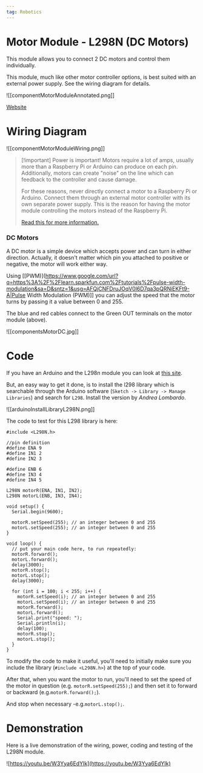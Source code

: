 ```yaml
---
tag: Robotics
---
```

# Motor Module - L298N (DC Motors)

This module allows you to connect 2 DC motors and control them individually.

This module, much like other motor controller options, is best suited with an external power supply. See the wiring diagram for details.

![[componentMotorModuleAnnotated.png]]

[Website](https://www.itead.cc/wiki/L298_Dual_H-Bridge_Motor_Driver)

# Wiring Diagram

![[componentMotorModuleWiring.png]]


> [!important] Power is important! Motors require a lot of amps, usually more than a Raspberry Pi or Arduino can produce on each pin. Additionally, motors can create "noise" on the line which can feedback to the controller and cause damage. 
> 
> For these reasons, never directly connect a motor to a Raspberry Pi or Arduino. Connect them through an external motor controller with its own separate power supply. This is the reason for having the motor module controlling the motors instead of the Raspberry Pi.
> 
> [Read this for more information.](https://learn.adafruit.com/adafruit-dc-and-stepper-motor-hat-for-raspberry-pi/powering-motors)


### DC Motors

A DC motor is a simple device which accepts power and can turn in either direction. Actually, it doesn't matter which pin you attached to positive or negative, the motor will work either way.

Using [[PWM)](https://www.google.com/url?q=https%3A%2F%2Flearn.sparkfun.com%2Ftutorials%2Fpulse-width-modulation&sa=D&sntz=1&usg=AFQjCNFDruJOqV0l6D7qa3pQRNiEKFt9-A|Pulse Width Modulation (PWM)]] you can adjust the speed that the motor turns by passing it a value between 0 and 255.

The blue and red cables connect to the Green OUT terminals on the motor module (above).

![[componentsMotorDC.jpg]]

# Code

If you have an Arduino and the L298n module you can look at [this site](https://www.google.com/url?q=https%3A%2F%2Ftronixlabs.com.au%2Fnews%2Ftutorial-l298n-dual-motor-controller-module-2a-and-arduino%2F&sa=D&sntz=1&usg=AFQjCNHSRppUGd7ySGMJQ2YD0L3PQaBEbQ).

But, an easy way to get it done, is to install the l298 library which is searchable through the Arduino software (`Sketch -> Library -> Manage Libraries`) and search for `L298`. Install the version by *Andrea Lombardo*.

![[arduinoInstallLibraryL298N.png]]

The code to test for this L298 library is here:

```arduino
#include <L298N.h>

//pin definition
#define ENA 9
#define IN1 2
#define IN2 3

#define ENB 6
#define IN3 4
#define IN4 5

L298N motorR(ENA, IN1, IN2);
L298N motorL(ENB, IN3, IN4);

void setup() {
  Serial.begin(9600);

  motorR.setSpeed(255); // an integer between 0 and 255
  motorL.setSpeed(255); // an integer between 0 and 255
}

void loop() {
  // put your main code here, to run repeatedly:
  motorR.forward();
  motorL.forward();
  delay(3000);
  motorR.stop();
  motorL.stop();
  delay(3000);

  for (int i = 100; i < 255; i++) {
    motorR.setSpeed(i); // an integer between 0 and 255
    motorL.setSpeed(i); // an integer between 0 and 255
    motorR.forward();
    motorL.forward();
    Serial.print("speed: ");
    Serial.println(i);
    delay(100);
    motorR.stop();
    motorL.stop();
  }
}
```

To modify the code to make it useful, you'll need to initially make sure you include the library (`#include <L298N.h>`) at the top of your code.

After that, when you want the motor to run, you'll need to set the speed of the motor in question (e.g. `motorR.setSpeed(255);`) and then set it to forward or backward (e.g.`motorR.forward();`). 

And stop when necessary -e.g.`motorL.stop();`.

# Demonstration

Here is a live demonstration of the wiring, power, coding and testing of the L298N module.

![https://youtu.be/W3Yya6EdYIk](https://youtu.be/W3Yya6EdYIk)